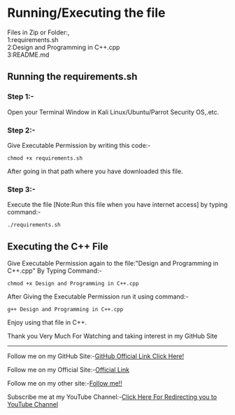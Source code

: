 ﻿<!DOCTYPE html>
<html>
<h1>Running/Executing the file</h1>
<p>Files in Zip or Folder:,<br>
1:requirements.sh<br>
2:Design and Programming in C++.cpp<br>
3:README.md<br>
</p>
<h2>Running the requirements.sh</h2>
<h3>Step 1:-</h3><p>Open your Terminal Window in Kali Linux/Ubuntu/Parrot Security OS,.etc.</p>
<h3>Step 2:-</h3><p>Give Executable Permission by writing this code:-</p><code>chmod +x requirements.sh</code><p>After going in that path where you have downloaded this file.</p>
<h3>Step 3:-</h3><p>Execute the file  [Note:Run this file when you have internet access]   by typing command:-</p><code>./requirements.sh</code>
<br>
<h2>Executing the C++ File</h2>
<p>Give Executable Permission again to the file:"Design and Programming in C++.cpp" By Typing Command:-</p><code>chmod +x Design and Programming in C++.cpp</code>
<p>After Giving the Executable Permission run it using command:-</p><code>g++ Design and Programming in C++.cpp</code>
<p>Enjoy using that file in C++.</p>
<p>Thank you Very Much For Watching and taking interest in my GitHub Site</p>
<hr>
<p>Follow me on my GitHub Site:-<a href="https://github.com/abhishekyadavindia/">GitHub Official Link Click Here!</a></p>
<p>Follow me on my Official Site:-<a href="https://abhishekyadavindia.blogspot.com/">Official Link</a></p>
<p>Follow me on my other site:-<a href="https://quantamofficial.blogspot.com/">Follow me!!</a></p>
<p>Subscribe me at my YouTube Channel:-<a href="#">Click Here For Redirecting you to YouTube Channel</a></p>
</html>